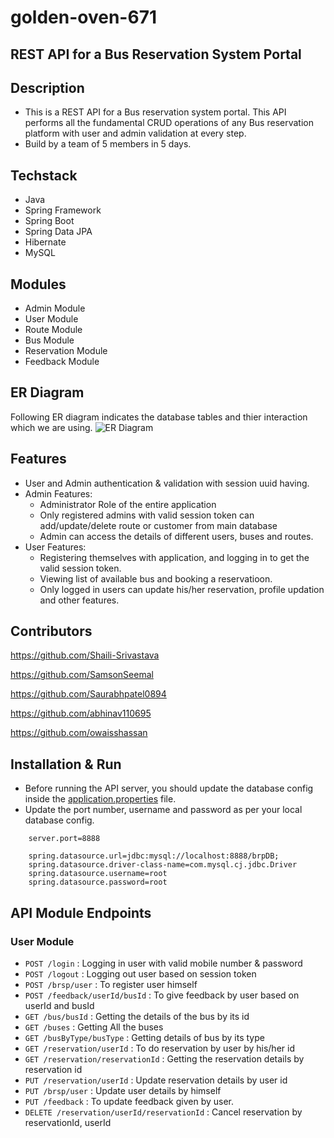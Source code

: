 # golden-oven-671



## REST API for a Bus Reservation System Portal

## Description


- This is a REST API for a Bus reservation system portal. This API performs all the fundamental CRUD operations of any Bus reservation platform with user and admin validation at every step.
- Build by a team of 5 members in 5 days.


 
## Techstack

- Java
- Spring Framework
- Spring Boot
- Spring Data JPA
- Hibernate
- MySQL



## Modules

- Admin Module
- User Module
- Route Module
- Bus Module
- Reservation Module
- Feedback Module

## ER Diagram
Following ER diagram indicates the database tables and thier interaction which we are using.
![ER Diagram](https://user-images.githubusercontent.com/101388764/201461961-ebc6fe01-78ad-4668-b14c-46ce2993f972.png)



## Features

* User and Admin authentication & validation with session uuid having.
* Admin Features:
    * Administrator Role of the entire application
    * Only registered admins with valid session token can add/update/delete route or customer from main database
    * Admin can access the details of different users, buses and routes.
* User Features:
    * Registering themselves with application, and logging in to get the valid session token.
    * Viewing list of available bus and booking a reservatioon.
    * Only logged in users can update his/her reservation, profile updation and other features.




## Contributors
https://github.com/Shaili-Srivastava

https://github.com/SamsonSeemal

https://github.com/Saurabhpatel0894

https://github.com/abhinav110695

https://github.com/owaisshassan

## Installation & Run

- Before running the API server, you should update the database config inside the [application.properties](https://github.com/owaisshassan/golden-oven-671) file.
- Update the port number, username and password as per your local database config.

```
    server.port=8888

    spring.datasource.url=jdbc:mysql://localhost:8888/brpDB;
    spring.datasource.driver-class-name=com.mysql.cj.jdbc.Driver
    spring.datasource.username=root
    spring.datasource.password=root

```


## API Module Endpoints

### User Module



* `POST /login` : Logging in user with valid mobile number & password
* `POST /logout` : Logging out user based on session token
* `POST /brsp/user` : To register user himself
* `POST /feedback/userId/busId` : To give feedback by user based on userId and busId
* `GET /bus/busId` : Getting the details of the bus by its id
* `GET /buses` : Getting All the buses
* `GET /busByType/busType` : Getting details of bus by its type
* `GET /reservation/userId` :  To do reservation by user by his/her id
* `GET /reservation/reservationId` : Getting the reservation details by reservation id
* `PUT /reservation/userId` : Update reservation details by user id
* `PUT /brsp/user` : Update user details by himself
* `PUT /feedback` : To update feedback given by user.
* `DELETE /reservation/userId/reservationId` : Cancel reservation by reservationId, userId


